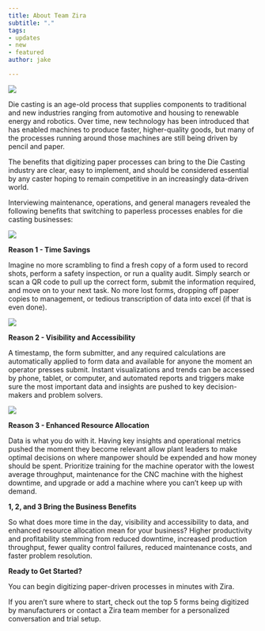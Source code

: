 ```yaml
---
title: About Team Zira
subtitle: "."
tags:
- updates
- new
- featured
author: jake

---
```

![](/uploads/diecasters.png)

Die casting is an age-old process that supplies components to traditional and new industries ranging from automotive and housing to renewable energy and robotics. Over time, new technology has been introduced that has enabled machines to produce faster, higher-quality goods, but many of the processes running around those machines are still being driven by pencil and paper.

The benefits that digitizing paper processes can bring to the Die Casting industry are clear, easy to implement, and should be considered essential by any caster hoping to remain competitive in an increasingly data-driven world.

Interviewing maintenance, operations, and general managers revealed the following benefits that switching to paperless processes enables for die casting businesses:

![](/uploads/diecasters_qrcode.png)

**Reason 1 - Time Savings**

Imagine no more scrambling to find a fresh copy of a form used to record shots, perform a safety inspection, or run a quality audit. Simply search or scan a QR code to pull up the correct form, submit the information required, and move on to your next task. No more lost forms, dropping off paper copies to management, or tedious transcription of data into excel (if that is even done).

![](/uploads/screen-shot-2021-08-02-at-2-14-50-pm.png)

**Reason 2 - Visibility and Accessibility**

A timestamp, the form submitter, and any required calculations are automatically applied to form data and available for anyone the moment an operator presses submit. Instant visualizations and trends can be accessed by phone, tablet, or computer, and automated reports and triggers make sure the most important data and insights are pushed to key decision-makers and problem solvers.

![](/uploads/screen-shot-2021-08-02-at-2-18-21-pm.png)

**Reason 3 - Enhanced Resource Allocation**

Data is what you do with it. Having key insights and operational metrics pushed the moment they become relevant allow plant leaders to make optimal decisions on where manpower should be expended and how money should be spent. Prioritize training for the machine operator with the lowest average throughput, maintenance for the CNC machine with the highest downtime, and upgrade or add a machine where you can’t keep up with demand.

**1, 2, and 3 Bring the Business Benefits**

So what does more time in the day, visibility and accessibility to data, and enhanced resource allocation mean for your business? Higher productivity and profitability stemming from reduced downtime, increased production throughput, fewer quality control failures, reduced maintenance costs, and faster problem resolution.

**Ready to Get Started?**

You can begin digitizing paper-driven processes in minutes with Zira.

If you aren’t sure where to start, check out the top 5 forms being digitized by manufacturers or contact a Zira team member for a personalized conversation and trial setup.